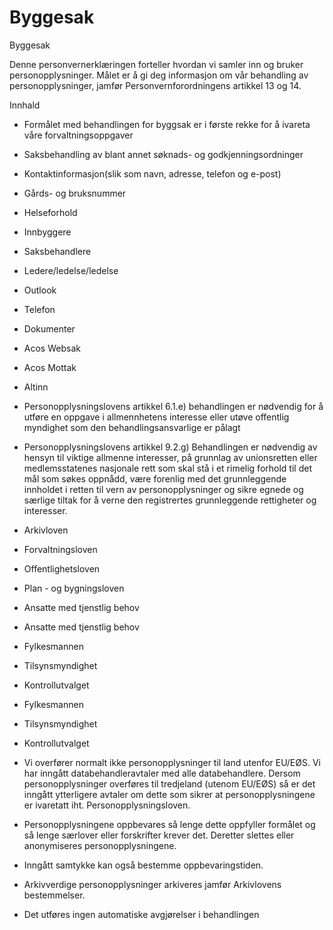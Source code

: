 # Byggesak

Byggesak

  

Denne personvernerklæringen forteller hvordan vi samler inn og bruker personopplysninger. Målet er å gi deg informasjon om vår behandling av personopplysninger, jamfør Personvernforordningens artikkel 13 og 14.

  

Innhald

*   Formålet med behandlingen for byggsak er i første rekke for å ivareta våre forvaltningsoppgaver  
    
*   Saksbehandling av blant annet søknads- og godkjenningsordninger  
    
*   Kontaktinformasjon(slik som navn, adresse, telefon og e-post)  
    
*   Gårds- og bruksnummer  
    
*   Helseforhold  
    
*   Innbyggere  
    
*   Saksbehandlere  
    
*   Ledere/ledelse/ledelse  
    
*   Outlook  
    
*   Telefon  
    
*   Dokumenter  
    
*   Acos Websak  
    
*   Acos Mottak  
    
*   Altinn  
    
*   Personopplysningslovens artikkel 6.1.e) behandlingen er nødvendig for å utføre en oppgave i allmennhetens interesse eller utøve offentlig myndighet som den behandlingsansvarlige er pålagt  
    
*   Personopplysningslovens artikkel 9.2.g) Behandlingen er nødvendig av hensyn til viktige allmenne interesser, på grunnlag av unionsretten eller medlemsstatenes nasjonale rett som skal stå i et rimelig forhold til det mål som søkes oppnådd, være forenlig med det grunnleggende innholdet i retten til vern av personopplysninger og sikre egnede og særlige tiltak for å verne den registrertes grunnleggende rettigheter og interesser.  
    
*   Arkivloven  
    
*   Forvaltningsloven  
    
*   Offentlighetsloven  
    
*   Plan - og bygningsloven  
    
*   Ansatte med tjenstlig behov  
    
*   Ansatte med tjenstlig behov  
    
*   Fylkesmannen  
    
*   Tilsynsmyndighet  
    
*   Kontrollutvalget  
    
*   Fylkesmannen  
    
*   Tilsynsmyndighet  
    
*   Kontrollutvalget  
    
*   Vi overfører normalt ikke personopplysninger til land utenfor EU/EØS. Vi har inngått databehandleravtaler med alle databehandlere. Dersom personopplysninger overføres til tredjeland (utenom EU/EØS) så er det inngått ytterligere avtaler om dette som sikrer at personopplysningene er ivaretatt iht. Personopplysningsloven.  
    
*   Personopplysningene oppbevares så lenge dette oppfyller formålet og så lenge særlover eller forskrifter krever det. Deretter slettes eller anonymiseres personopplysningene.  
    
*   Inngått samtykke kan også bestemme oppbevaringstiden.  
    
*   Arkivverdige personopplysninger arkiveres jamfør Arkivlovens bestemmelser.  
    
*   Det utføres ingen automatiske avgjørelser i behandlingen